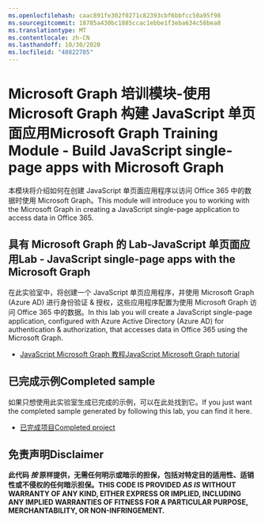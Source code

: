 ```yaml
---
ms.openlocfilehash: caac891fe302f0271c82393cbf6bbfcc50a95f98
ms.sourcegitcommit: 18785a430bc1885ccac1ebbe1f3eba634c58bea8
ms.translationtype: MT
ms.contentlocale: zh-CN
ms.lasthandoff: 10/30/2020
ms.locfileid: "48822785"
---
```

# <a name="microsoft-graph-training-module---build-javascript-single-page-apps-with-microsoft-graph"></a><span data-ttu-id="eac5e-101">Microsoft Graph 培训模块-使用 Microsoft Graph 构建 JavaScript 单页面应用</span><span class="sxs-lookup"><span data-stu-id="eac5e-101">Microsoft Graph Training Module - Build JavaScript single-page apps with Microsoft Graph</span></span>

<span data-ttu-id="eac5e-102">本模块将介绍如何在创建 JavaScript 单页面应用程序以访问 Office 365 中的数据时使用 Microsoft Graph。</span><span class="sxs-lookup"><span data-stu-id="eac5e-102">This module will introduce you to working with the Microsoft Graph in creating a JavaScript single-page application to access data in Office 365.</span></span>

## <a name="lab---javascript-single-page-apps-with-the-microsoft-graph"></a><span data-ttu-id="eac5e-103">具有 Microsoft Graph 的 Lab-JavaScript 单页面应用</span><span class="sxs-lookup"><span data-stu-id="eac5e-103">Lab - JavaScript single-page apps with the Microsoft Graph</span></span>

<span data-ttu-id="eac5e-104">在此实验室中，将创建一个 JavaScript 单页应用程序，并使用 Microsoft Graph (Azure AD) 进行身份验证 & 授权，这些应用程序配置为使用 Microsoft Graph 访问 Office 365 中的数据。</span><span class="sxs-lookup"><span data-stu-id="eac5e-104">In this lab you will create a JavaScript single-page application, configured with Azure Active Directory (Azure AD) for authentication & authorization, that accesses data in Office 365 using the Microsoft Graph.</span></span>

- [<span data-ttu-id="eac5e-105">JavaScript Microsoft Graph 教程</span><span class="sxs-lookup"><span data-stu-id="eac5e-105">JavaScript Microsoft Graph tutorial</span></span>](https://docs.microsoft.com/graph/tutorials/javascript)

## <a name="completed-sample"></a><span data-ttu-id="eac5e-106">已完成示例</span><span class="sxs-lookup"><span data-stu-id="eac5e-106">Completed sample</span></span>

<span data-ttu-id="eac5e-107">如果只想使用此实验室生成已完成的示例，可以在此处找到它。</span><span class="sxs-lookup"><span data-stu-id="eac5e-107">If you just want the completed sample generated by following this lab, you can find it here.</span></span>

- [<span data-ttu-id="eac5e-108">已完成项目</span><span class="sxs-lookup"><span data-stu-id="eac5e-108">Completed project</span></span>](demo)

## <a name="disclaimer"></a><span data-ttu-id="eac5e-109">免责声明</span><span class="sxs-lookup"><span data-stu-id="eac5e-109">Disclaimer</span></span>

<span data-ttu-id="eac5e-110">**此代码 *按* 原样提供，无需任何明示或暗示的担保，包括对特定目的适用性、适销性或不侵权的任何暗示担保。**</span><span class="sxs-lookup"><span data-stu-id="eac5e-110">**THIS CODE IS PROVIDED *AS IS* WITHOUT WARRANTY OF ANY KIND, EITHER EXPRESS OR IMPLIED, INCLUDING ANY IMPLIED WARRANTIES OF FITNESS FOR A PARTICULAR PURPOSE, MERCHANTABILITY, OR NON-INFRINGEMENT.**</span></span>
